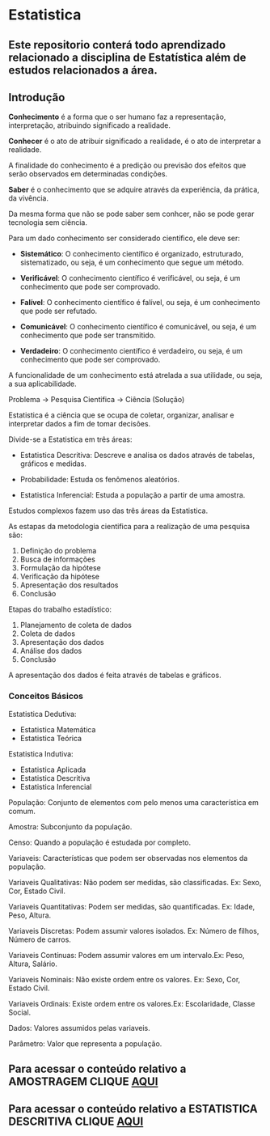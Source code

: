 # Estatistica

## Este repositorio conterá todo aprendizado relacionado a disciplina de Estatística além de estudos relacionados a área.

## Introdução

**Conhecimento** é a forma que o ser humano faz a representação, interpretação, atribuindo significado a realidade. 

**Conhecer** é o ato de atribuir significado a realidade, é o ato de interpretar a realidade.

A finalidade do conhecimento é a predição ou previsão dos efeitos que serão observados em determinadas condições.

**Saber** é o conhecimento que se adquire através da experiência, da prática, da vivência.

Da mesma forma que não se pode saber sem conhcer, não se pode gerar tecnologia sem ciência.

Para um dado conhecimento ser considerado científico, ele deve ser:

* **Sistemático**: O conhecimento científico é organizado, estruturado, sistematizado, ou seja, é um conhecimento que segue um método.

* **Verificável**: O conhecimento científico é verificável, ou seja, é um conhecimento que pode ser comprovado.

* **Falível**: O conhecimento científico é falível, ou seja, é um conhecimento que pode ser refutado.

* **Comunicável**: O conhecimento científico é comunicável, ou seja, é um conhecimento que pode ser transmitido.

* **Verdadeiro**: O conhecimento científico é verdadeiro, ou seja, é um conhecimento que pode ser comprovado.

A funcionalidade de um conhecimento está atrelada a sua utilidade, ou seja, a sua aplicabilidade.

Problema -> Pesquisa Cientifica -> Ciência (Solução)


Estatistica é a ciência que se ocupa de coletar, organizar, analisar e interpretar dados a fim de tomar decisões.

Divide-se a Estatistica em três áreas:

-   Estatistica Descritiva: Descreve e analisa os dados através de tabelas, gráficos e medidas.

-   Probabilidade: Estuda os fenômenos aleatórios.

-   Estatistica Inferencial: Estuda a população a partir de uma amostra.

Estudos complexos fazem uso das três áreas da Estatistica.

As estapas da metodologia cientifica para a realização de uma pesquisa são:

1. Definição do problema
2. Busca de informações
3. Formulação da hipótese
4. Verificação da hipótese
5. Apresentação dos resultados
6. Conclusão

Etapas do trabalho estadístico:

1. Planejamento de coleta de dados
2. Coleta de dados
3. Apresentação dos dados
4. Análise dos dados
5. Conclusão

A apresentação dos dados é feita através de tabelas e gráficos.

### Conceitos Básicos

Estatistica Dedutiva:

-   Estatistica Matemática
-   Estatistica Teórica

Estatistica Indutiva:

-   Estatistica Aplicada
-   Estatistica Descritiva
-   Estatistica Inferencial

População: Conjunto de elementos com pelo menos uma característica em comum.

Amostra: Subconjunto da população.

Censo: Quando a população é estudada por completo.

Variaveis: Características que podem ser observadas nos elementos da população.

Variaveis Qualitativas: Não podem ser medidas, são classificadas. Ex: Sexo, Cor, Estado Civil.

Variaveis Quantitativas: Podem ser medidas, são quantificadas. Ex: Idade, Peso, Altura.

Variaveis Discretas: Podem assumir valores isolados. Ex: Número de filhos, Número de carros.

Variaveis Contínuas: Podem assumir valores em um intervalo.Ex: Peso, Altura, Salário.

Variaveis Nominais: Não existe ordem entre os valores. Ex: Sexo, Cor, Estado Civil.

Variaveis Ordinais: Existe ordem entre os valores.Ex: Escolaridade, Classe Social.


Dados: Valores assumidos pelas variaveis.

Parâmetro: Valor que representa a população.

## Para acessar o conteúdo relativo a AMOSTRAGEM CLIQUE [AQUI](https://github.com/pcmoraesmenezes/Estatistica/blob/main/AMOSTRAGEM.md)

## Para acessar o conteúdo relativo a ESTATISTICA DESCRITIVA CLIQUE [AQUI](https://github.com/pcmoraesmenezes/Estatistica/blob/main/ESTATISTICADESCRITIVA.md)